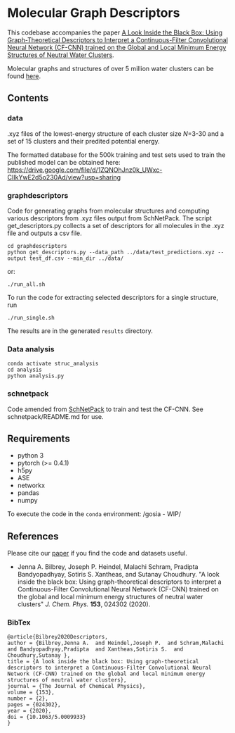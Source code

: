 # Molecular Graph Descriptors

This codebase accompanies the paper [A Look Inside the Black Box: Using Graph-Theoretical Descriptors to Interpret a Continuous-Filter Convolutional Neural Network (CF-CNN) trained on the Global and Local Minimum Energy Structures of Neutral Water Clusters](https://aip.scitation.org/doi/10.1063/5.0009933).

Molecular graphs and structures of over 5 million water clusters can be found [here](https://sites.uw.edu/wdbase/).

## Contents

### data

.xyz files of the lowest-energy structure of each cluster size *N*=3-30 and a set of 15 clusters and their predited potential energy.

The formatted database for the 500k training and test sets used to train the published model can be obtained here: https://drive.google.com/file/d/1ZQNOhJnz0k_UWxc-CIIkYwE2d5o230Ad/view?usp=sharing

### graphdescriptors

Code for generating graphs from molecular structures and computing various descriptors from .xyz files output from SchNetPack. The script get_descriptors.py collects a set of descriptors for all molecules in the .xyz file and outputs a csv file.

```
cd graphdescriptors
python get_descriptors.py --data_path ../data/test_predictions.xyz --output test_df.csv --min_dir ../data/
```

or:

```
./run_all.sh
```

To run the code for extracting selected descriptors for a single structure, run

```
./run_single.sh
```

The results are in the generated `results` directory.


### Data analysis

```
conda activate struc_analysis
cd analysis
python analysis.py
```


### schnetpack

Code amended from [SchNetPack](https://github.com/atomistic-machine-learning/schnetpack) to train and test the CF-CNN. See schnetpack/README.md for use.

## Requirements

* python 3
* pytorch (>= 0.4.1)
* h5py
* ASE
* networkx
* pandas
* numpy

To execute the code in the `conda` environment: /gosia - WIP/



## References
Please cite our [paper](https://aip.scitation.org/doi/10.1063/5.0009933) if you find the code and datasets useful.
* Jenna A. Bilbrey, Joseph P. Heindel, Malachi Schram, Pradipta Bandyopadhyay,  Sotiris S. Xantheas, and Sutanay Choudhury. "A look inside the black box: Using graph-theoretical descriptors to interpret a Continuous-Filter Convolutional Neural Network (CF-CNN) trained on the global and local minimum energy structures of neutral water clusters" *J. Chem. Phys.* **153**, 024302 (2020).

### BibTex

```
@article{Bilbrey2020Descriptors,
author = {Bilbrey,Jenna A.  and Heindel,Joseph P.  and Schram,Malachi  and Bandyopadhyay,Pradipta  and Xantheas,Sotiris S.  and Choudhury,Sutanay },
title = {A look inside the black box: Using graph-theoretical descriptors to interpret a Continuous-Filter Convolutional Neural Network (CF-CNN) trained on the global and local minimum energy structures of neutral water clusters},
journal = {The Journal of Chemical Physics},
volume = {153},
number = {2},
pages = {024302},
year = {2020},
doi = {10.1063/5.0009933}
}
```
